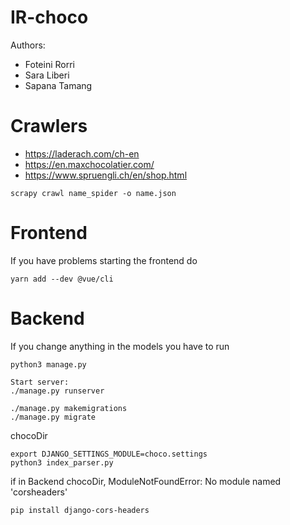# IR-choco
Authors:
- Foteini Rorri
- Sara Liberi
- Sapana Tamang


# Crawlers

- https://laderach.com/ch-en
- https://en.maxchocolatier.com/
- https://www.spruengli.ch/en/shop.html

```
scrapy crawl name_spider -o name.json
```

# Frontend 

If you have problems starting the frontend do 

```
yarn add --dev @vue/cli
```

# Backend

If you change anything in the models you have to run 

```
python3 manage.py
```

```
Start server:
./manage.py runserver

./manage.py makemigrations
./manage.py migrate
```


chocoDir
```
export DJANGO_SETTINGS_MODULE=choco.settings
python3 index_parser.py
```

if in Backend chocoDir, ModuleNotFoundError: No module named 'corsheaders'
```
pip install django-cors-headers
```
